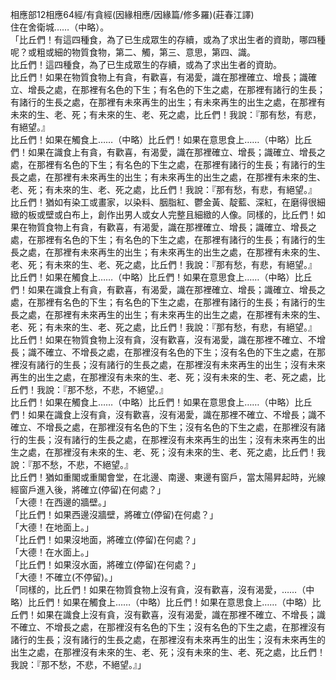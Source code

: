 相應部12相應64經/有貪經(因緣相應/因緣篇/修多羅)(莊春江譯)  
住在舍衛城……（中略）。  
「比丘們！有這四種食，為了已生成眾生的存續，或為了求出生者的資助，哪四種呢？或粗或細的物質食物，第二、觸，第三、意思，第四、識。  
比丘們！這四種食，為了已生成眾生的存續，或為了求出生者的資助。  
比丘們！如果在物質食物上有貪，有歡喜，有渴愛，識在那裡確立、增長；識確立、增長之處，在那裡有名色的下生；有名色的下生之處，在那裡有諸行的生長；有諸行的生長之處，在那裡有未來再生的出生；有未來再生的出生之處，在那裡有未來的生、老、死；有未來的生、老、死之處，比丘們！我說：『那有愁，有悲，有絕望。』  
比丘們！如果在觸食上……（中略）比丘們！如果在意思食上……（中略）比丘們！如果在識食上有貪，有歡喜，有渴愛，識在那裡確立、增長；識確立、增長之處，在那裡有名色的下生；有名色的下生之處，在那裡有諸行的生長；有諸行的生長之處，在那裡有未來再生的出生；有未來再生的出生之處，在那裡有未來的生、老、死；有未來的生、老、死之處，比丘們！我說：『那有愁，有悲，有絕望。』  
比丘們！猶如有染工或畫家，以染料、胭脂紅、鬱金黃、靛藍、深紅，在磨得很細緻的板或壁或白布上，創作出男人或女人完整且細緻的人像。同樣的，比丘們！如果在物質食物上有貪，有歡喜，有渴愛，識在那裡確立、增長；識確立、增長之處，在那裡有名色的下生；有名色的下生之處，在那裡有諸行的生長；有諸行的生長之處，在那裡有未來再生的出生；有未來再生的出生之處，在那裡有未來的生、老、死；有未來的生、老、死之處，比丘們！我說：『那有愁，有悲，有絕望。』  
比丘們！如果在觸食上……（中略）比丘們！如果在意思食上……（中略）比丘們！如果在識食上有貪，有歡喜，有渴愛，識在那裡確立、增長；識確立、增長之處，在那裡有名色的下生；有名色的下生之處，在那裡有諸行的生長；有諸行的生長之處，在那裡有未來再生的出生；有未來再生的出生之處，在那裡有未來的生、老、死；有未來的生、老、死之處，比丘們！我說：『那有愁，有悲，有絕望。』  
比丘們！如果在物質食物上沒有貪，沒有歡喜，沒有渴愛，識在那裡不確立、不增長；識不確立、不增長之處，在那裡沒有名色的下生；沒有名色的下生之處，在那裡沒有諸行的生長；沒有諸行的生長之處，在那裡沒有未來再生的出生；沒有未來再生的出生之處，在那裡沒有未來的生、老、死；沒有未來的生、老、死之處，比丘們！我說：『那不愁，不悲，不絕望。』  
比丘們！如果在觸食上……（中略）比丘們！如果在意思食上……（中略）比丘們！如果在識食上沒有貪，沒有歡喜，沒有渴愛，識在那裡不確立、不增長；識不確立、不增長之處，在那裡沒有名色的下生；沒有名色的下生之處，在那裡沒有諸行的生長；沒有諸行的生長之處，在那裡沒有未來再生的出生；沒有未來再生的出生之處，在那裡沒有未來的生、老、死；沒有未來的生、老、死之處，比丘們！我說：『那不愁，不悲，不絕望。』  
比丘們！猶如重閣或重閣會堂，在北邊、南邊、東邊有窗戶，當太陽昇起時，光線經窗戶進入後，將確立(停留)在何處？」  
「大德！在西邊的牆壁。」  
「比丘們！如果西邊沒牆壁，將確立(停留)在何處？」  
「大德！在地面上。」  
「比丘們！如果沒地面，將確立(停留)在何處？」  
「大德！在水面上。」  
「比丘們！如果沒水面，將確立(停留)在何處？」  
「大德！不確立(不停留)。」  
「同樣的，比丘們！如果在物質食物上沒有貪，沒有歡喜，沒有渴愛，……（中略）比丘們！如果在觸食上……（中略）比丘們！如果在意思食上……（中略）比丘們！如果在識食上沒有貪，沒有歡喜，沒有渴愛，識在那裡不確立、不增長；識不確立、不增長之處，在那裡沒有名色的下生；沒有名色的下生之處，在那裡沒有諸行的生長；沒有諸行的生長之處，在那裡沒有未來再生的出生；沒有未來再生的出生之處，在那裡沒有未來的生、老、死；沒有未來的生、老、死之處，比丘們！我說：『那不愁，不悲，不絕望。』」  
  
  
